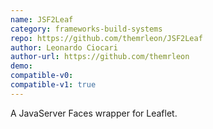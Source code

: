 ```yaml
---
name: JSF2Leaf
category: frameworks-build-systems
repo: https://github.com/themrleon/JSF2Leaf
author: Leonardo Ciocari
author-url: https://github.com/themrleon
demo: 
compatible-v0:
compatible-v1: true
---
```


A JavaServer Faces wrapper for Leaflet.
